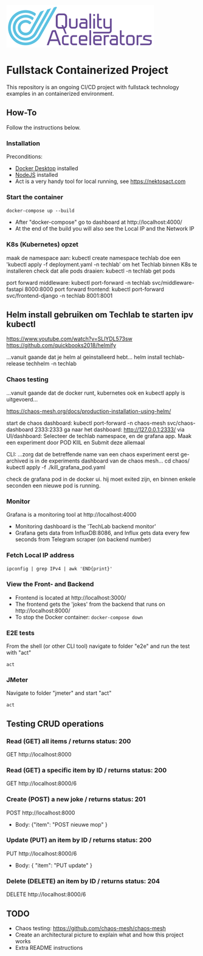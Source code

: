 ![logo](src/qa.png)

# Fullstack Containerized Project

This repository is an ongoing CI/CD project with fullstack technology examples in an containerized environment. 

## How-To
Follow the instructions below. 

### Installation
Preconditions:
- [Docker Desktop](https://docs.docker.com/desktop/install/windows-install/) installed
- [NodeJS](https://nodejs.org/en/download/package-manager) installed
- Act is a very handy tool for local running, see <https://nektosact.com>

### Start the container
```docker-compose up --build```
- After "docker-compose" go to dashboard at http://localhost:4000/
- At the end of the build you will also see the Local IP and the Network IP

### K8s (Kubernetes) opzet
maak de namespace aan: kubectl create namespace techlab
doe een 'kubectl apply -f deployment.yaml -n techlab' om het Techlab binnen K8s te installeren
check dat alle pods draaien: kubectl -n techlab get pods

port forward middleware:  kubectl port-forward -n techlab svc/middleware-fastapi 8000:8000
port forward frontend: kubectl port-forward svc/frontend-django -n techlab 8001:8001

## Helm install gebruiken om Techlab te starten ipv kubectl
https://www.youtube.com/watch?v=SLlYDL573sw
https://github.com/quickbooks2018/helmify

...vanuit gaande dat je helm al geinstalleerd hebt...
helm install techlab-release techhelm -n techlab


### Chaos testing
...vanuit gaande dat de docker runt, kubernetes ook en kubectl apply is uitgevoerd...

https://chaos-mesh.org/docs/production-installation-using-helm/

start de chaos dashboard:  kubectl port-forward -n chaos-mesh svc/chaos-dashboard 2333:2333
ga naar het dashboard:  http://127.0.0.1:2333/
via UI/dashboard: Selecteer de techlab namespace, en de grafana app. 
Maak een experiment door POD KIlL en Submit deze allemaal 

CLI:
...zorg dat de betreffende name van een chaos experiment eerst ge-archived is in de experiments dashboard van de chaos mesh...
cd chaos/
kubectl apply -f ./kill_grafana_pod.yaml

check de grafana pod in de docker ui. hij moet exited zijn, en binnen enkele seconden een nieuwe pod is running.

### Monitor
Grafana is a monitoring tool at http://localhost:4000

- Monitoring dashboard is the 'TechLab backend monitor'
- Grafana gets data from InfluxDB:8086, and Influx gets data every few seconds from Telegram scraper (on backend number)

### Fetch Local IP address
```ipconfig | grep IPv4 | awk 'END{print}'```  


### View the Front- and Backend 
- Frontend is located at http://localhost:3000/
- The frontend gets the 'jokes' from the backend that runs on http://localhost:8000/
- To stop the Docker container:
 ```docker-compose down```

### E2E tests
From the shell (or other CLI tool) navigate to folder "e2e" and run the test with "act"

```cd e2e
act
```
### JMeter
Navigate to folder "jmeter" and start "act"

```cd jmeter
act
```

## Testing CRUD operations

### Read (GET) all items / returns status: 200
GET http://localhost:8000

### Read (GET) a specific item by ID / returns status: 200
GET http://localhost:8000/6

### Create (POST) a new joke / returns status: 201
POST http://localhost:8000
- Body: {"item": "POST nieuwe mop" }

### Update (PUT) an item by ID / returns status: 200
PUT http://localhost:8000/6
- Body: { "item": "PUT update" }

### Delete (DELETE) an item by ID / returns status: 204
DELETE http://localhost:8000/6

## TODO
- Chaos testing: https://github.com/chaos-mesh/chaos-mesh
- Create an architectural picture to explain what and how this project works
- Extra README instructions